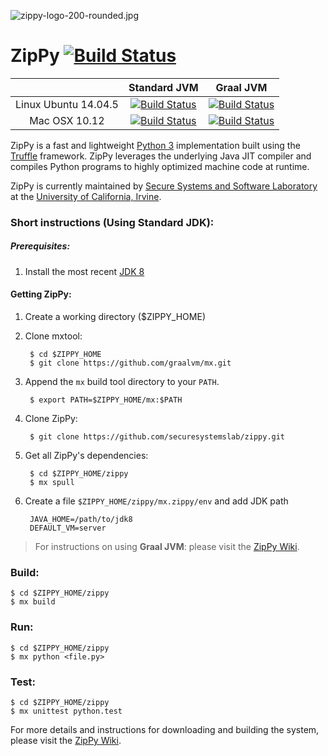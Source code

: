 ![zippy-logo-200-rounded.jpg](http://ssllab.org/zippy_logo.jpeg)
# ZipPy [![Build Status](https://travis-ci.org/securesystemslab/zippy.svg?branch=master)](https://travis-ci.org/securesystemslab/zippy) #

|                 | Standard JVM  | Graal JVM   |
| :------------------: |:-------------:| :----------:|
| Linux Ubuntu 14.04.5  | [![Build Status](https://badges.herokuapp.com/travis/securesystemslab/zippy?env=ZIPPY_JDK_TYPE=STANDARD_LINUX&label=Standard%20JVM)](https://travis-ci.org/securesystemslab/zippy)  | [![Build Status](https://badges.herokuapp.com/travis/securesystemslab/zippy?env=ZIPPY_JDK_TYPE=GRAALJVM_LINUX&label=Graal%20JVM)](https://travis-ci.org/securesystemslab/zippy) |
| Mac OSX 10.12 | [![Build Status](https://badges.herokuapp.com/travis/securesystemslab/zippy?env=ZIPPY_JDK_TYPE=STANDARD_OSX&label=Standard%20JVM)](https://travis-ci.org/securesystemslab/zippy)  | [![Build Status](https://badges.herokuapp.com/travis/securesystemslab/zippy?env=ZIPPY_JDK_TYPE=GRAALJVM_OSX&label=Graal%20JVM)](https://travis-ci.org/securesystemslab/zippy) |

ZipPy is a fast and lightweight [Python 3](https://www.python.org/) implementation built using the [Truffle](http://openjdk.java.net/projects/graal/) framework. ZipPy leverages the underlying Java JIT compiler and compiles Python programs to highly optimized machine code at runtime.

ZipPy is currently maintained by [Secure Systems and Software Laboratory](https://ssllab.org) at the ​[University of California, Irvine](http://www.uci.edu/).

### Short instructions (Using Standard JDK):

##### Prerequisites:

1. Install the most recent [JDK 8](http://www.oracle.com/technetwork/java/javase/downloads/jdk8-downloads-2133151.html)

#### Getting ZipPy:

1. Create a working directory ($ZIPPY_HOME)
2. Clone mxtool:

        $ cd $ZIPPY_HOME
        $ git clone https://github.com/graalvm/mx.git

3. Append the `mx` build tool directory to your `PATH`.

        $ export PATH=$ZIPPY_HOME/mx:$PATH

4. Clone ZipPy:

        $ git clone https://github.com/securesystemslab/zippy.git

5. Get all ZipPy's dependencies:

        $ cd $ZIPPY_HOME/zippy
        $ mx spull

6. Create a file `$ZIPPY_HOME/zippy/mx.zippy/env` and add JDK path

        JAVA_HOME=/path/to/jdk8
        DEFAULT_VM=server


> For instructions on using **Graal JVM**: please visit the [ZipPy Wiki](https://github.com/securesystemslab/zippy/wiki).


### Build:

    $ cd $ZIPPY_HOME/zippy
    $ mx build

### Run:

    $ cd $ZIPPY_HOME/zippy
    $ mx python <file.py>

### Test:

    $ cd $ZIPPY_HOME/zippy
    $ mx unittest python.test

For more details and instructions for downloading and building the system, please visit the [ZipPy Wiki](https://github.com/securesystemslab/zippy/wiki).
